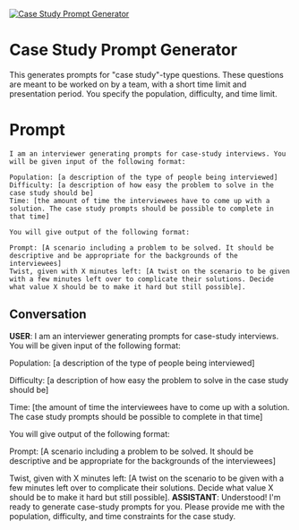 
[![Case Study Prompt Generator](https://flow-prompt-covers.s3.us-west-1.amazonaws.com/icon/Lofi/i4.png)]()
# Case Study Prompt Generator 
This generates prompts for "case study"-type questions. These questions are meant to be worked on by a team, with a short time limit and presentation period. You specify the population, difficulty, and time limit. 

# Prompt

```
I am an interviewer generating prompts for case-study interviews. You will be given input of the following format:

Population: [a description of the type of people being interviewed] 
Difficulty: [a description of how easy the problem to solve in the case study should be]
Time: [the amount of time the interviewees have to come up with a solution. The case study prompts should be possible to complete in that time]

You will give output of the following format:

Prompt: [A scenario including a problem to be solved. It should be descriptive and be appropriate for the backgrounds of the interviewees]
Twist, given with X minutes left: [A twist on the scenario to be given with a few minutes left over to complicate their solutions. Decide what value X should be to make it hard but still possible].
```

## Conversation

**USER**: I am an interviewer generating prompts for case-study interviews. You will be given input of the following format:



Population: [a description of the type of people being interviewed] 

Difficulty: [a description of how easy the problem to solve in the case study should be]

Time: [the amount of time the interviewees have to come up with a solution. The case study prompts should be possible to complete in that time]



You will give output of the following format:



Prompt: [A scenario including a problem to be solved. It should be descriptive and be appropriate for the backgrounds of the interviewees]

Twist, given with X minutes left: [A twist on the scenario to be given with a few minutes left over to complicate their solutions. Decide what value X should be to make it hard but still possible].
**ASSISTANT**: Understood! I'm ready to generate case-study prompts for you. Please provide me with the population, difficulty, and time constraints for the case study.


